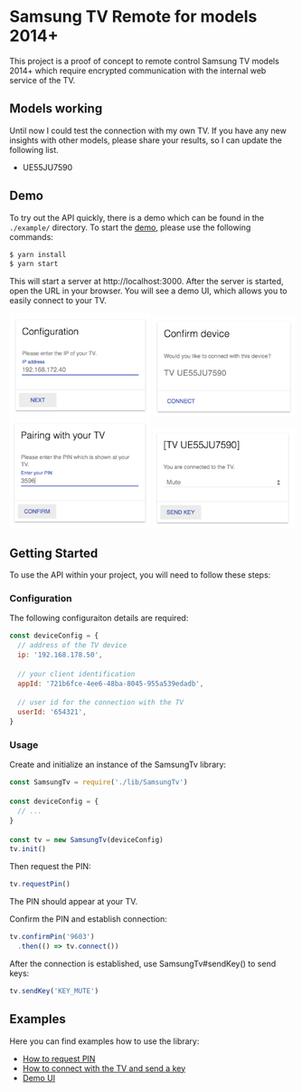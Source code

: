 # Samsung TV Remote for models 2014+

This project is a proof of concept to remote control Samsung TV models 2014+ which require encrypted communication with the internal web service of the TV.

## Models working
Until now I could test the connection with my own TV. If you have any new insights with other models, please share your results, so I can update the following list. 

* UE55JU7590

## Demo

To try out the API quickly, there is a demo which can be found in the `./example/` directory.
To start the [demo](example/server.js), please use the following commands:

```bash
$ yarn install
$ yarn start 
```

This will start a server at http://localhost:3000.
After the server is started, open the URL in your browser. You will see a demo UI, which allows you to easily connect to your TV.

<img src="doc/configuration.png?raw=true" width="250" /> <img src="doc/confirm.png?raw=true" width="250" /> <img src="doc/pairing.png?raw=true" width="250" /> <img src="doc/connected.png?raw=true" width="250" />

## Getting Started

To use the API within your project, you will need to follow these steps:

### Configuration

The following configuraiton details are required:

```javascript
const deviceConfig = {
  // address of the TV device
  ip: '192.168.178.50',

  // your client identification  
  appId: '721b6fce-4ee6-48ba-8045-955a539edadb',

  // user id for the connection with the TV
  userId: '654321',
}
```

### Usage

Create and initialize an instance of the SamsungTv library:
```javascript
const SamsungTv = require('./lib/SamsungTv')

const deviceConfig = {
  // ...
}

const tv = new SamsungTv(deviceConfig)
tv.init()
```

Then request the PIN:
```javascript
tv.requestPin()
```
The PIN should appear at your TV.


Confirm the PIN and establish connection:
```javascript
tv.confirmPin('9603')
  .then(() => tv.connect())
```

After the connection is established, use SamsungTv#sendKey() to send keys:
```javascript
tv.sendKey('KEY_MUTE')
```

## Examples

Here you can find examples how to use the library:

* [How to request PIN](example/requestPin.js)
* [How to connect with the TV and send a key](example/connect.js)
* [Demo UI](example/server.js)